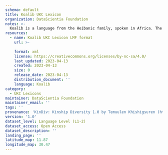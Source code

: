```yaml
---
schema: default
title: Koalib UKC Lexicon
organization: DataScientia Foundation
notes: >-
  Koalib is a language from the Heibanic family, spoken in Africa. The UKC Lexicon of Koalib is represented as a lexico-semantic network. It consists of words, word senses, synsets, as well as sense-level and synset-level relationships.
resources:
  - name: Koalib UKC Lexicon LMF format
    url: >-
      
    format: xml
    license: https://creativecommons.org/licenses/by-nc-sa/4.0/
    last_updated: 2023-04-13
    created: 2023-04-13
    size: 0
    release_date: 2023-04-13
    distribution_document: ''
    language: Koalib
category:
  - UKC Lexicons
maintainer: DataScientia Foundation
maintainer_email: ''
tags: ''
provenance: 'KinDiv: Kinship Diversity 1.0 by Temuulen Khishigsuren (http://ukc.disi.unitn.it/index.php/kinship/); Princeton WordNet 2.1 by Princeton University (https://wordnet.princeton.edu)'
version: '1.0'
dataset_level: Language Level (L1-2)
dataset_access: Open Access
dataset_description: ''
landing_page: ''
latitude_map: 11.87
longitude_map: 30.47
---
```

